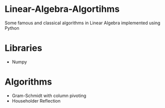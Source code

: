 # Linear-Algebra-Algortihms
Some famous and classical algorithms in Linear Algebra implemented using Python
# Libraries
- Numpy
# Algorithms
- Gram-Schmidt with column pivoting
- Householder Reflection
